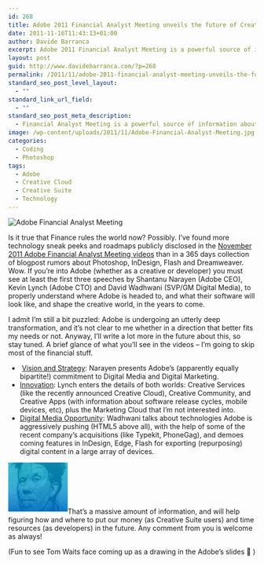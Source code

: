 ```yaml
---
id: 268
title: Adobe 2011 Financial Analyst Meeting unveils the future of Creatives and Technology
date: 2011-11-16T11:43:13+01:00
author: Davide Barranca
excerpt: Adobe 2011 Financial Analyst Meeting is a powerful source of information about technology and strategies that Adobe will push in the future, and that will shape the world of creatives and developers.
layout: post
guid: http://www.davidebarranca.com/?p=268
permalink: /2011/11/adobe-2011-financial-analyst-meeting-unveils-the-future-creative-technology/
standard_seo_post_level_layout:
  - ""
standard_link_url_field:
  - ""
standard_seo_post_meta_description:
  - Financial Analyst Meeting is a powerful source of information about technology and strategies that Adobe will push in the future
image: /wp-content/uploads/2011/11/Adobe-Financial-Analyst-Meeting.jpg
categories:
  - Coding
  - Photoshop
tags:
  - Adobe
  - Creative Cloud
  - Creative Suite
  - Technology
---
```

<div class="pf-content">
  <p>
    <img class="alignnone size-full wp-image-272" alt="Adobe Financial Analyst Meeting" src="/wp-content/uploads/2011/11/Adobe-Financial-Analyst-Meeting.jpg" width="570" height="100" srcset="/wp-content/uploads/2011/11/Adobe-Financial-Analyst-Meeting.jpg 570w, /wp-content/uploads/2011/11/Adobe-Financial-Analyst-Meeting-150x26.jpg 150w, /wp-content/uploads/2011/11/Adobe-Financial-Analyst-Meeting-300x52.jpg 300w" sizes="(max-width: 570px) 100vw, 570px" />
  </p>

  <p>
    Is it true that Finance rules the world now? Possibly. I&#8217;ve found more technology sneak peeks and roadmaps publicly disclosed in the <a title="Adobe Financial Analyst Meeting unveils technology plans for creatives future" href="http://www.adobe.com/aboutadobe/invrelations/2011_analyst_mtg/2011analystmeeting.html" target="_blank">November 2011 Adobe Financial Analyst Meeting videos</a> than in a 365 days collection of blogpost rumors about Photoshop, InDesign, Flash and Dreamweaver. Wow. If you&#8217;re into Adobe (whether as a creative or developer) you must see at least the first three speeches by Shantanu Narayen (Adobe CEO), Kevin Lynch (Adobe CTO) and David Wadhwani (SVP/GM Digital Media), to properly understand where Adobe is headed to, and what their software will look like, and shape the creative world, in the years to come.
  </p>

  <p>
    <!--more-->
  </p>

  <p>
    I admit I&#8217;m still a bit puzzled: Adobe is undergoing an utterly deep transformation, and it&#8217;s not clear to me whether in a direction that better fits my needs or not. Anyway, I&#8217;ll write a lot more in the future about this, so stay tuned. A brief glance of what you&#8217;ll see in the videos &#8211; I&#8217;m going to skip most of the financial stuff.
  </p>

  <ul>
    <li>
       <a title="Shantanu Narayen speech" href="http://asib-na4.adobeconnect.com/p6ps875limb/" target="_blank">Vision and Strategy</a>: Narayen presents Adobe&#8217;s (apparently equally bipartite!) commitment to Digital Media and Digital Marketing.
    </li>
    <li>
      <a title="Kevin Lynch speech" href="http://asib-na4.adobeconnect.com/p9lzxxq132a/" target="_blank">Innovation</a>: Lynch enters the details of both worlds: Creative Services (like the recently announced Creative Cloud), Creative Community, and Creative Apps (with information about software release cycles, mobile devices, etc), plus the Marketing Cloud that I&#8217;m not interested into.
    </li>
    <li>
      <a title="David Wadhwani speech" href="http://asib2.adobeconnect.com/p90do62vlj2/" target="_blank">Digital Media Opportunity</a>: Wadhwani talks about technologies Adobe is aggressively pushing (HTML5 above all), with the help of some of the recent company&#8217;s acquisitions (like Typekit, PhoneGag), and demoes coming features in InDesign, Edge, Flash for exporting (repurposing) digital content in a large array of devices.
    </li>
  </ul>

  <p>
    <img class="alignleft size-full wp-image-288" style="border-style: initial; border-color: initial; margin-top: 0px; margin-bottom: 5px; border-width: 0px;" alt="Tom Waits in Adobe's slides" src="/wp-content/uploads/2011/11/TomWaits-Adobe.jpg" width="121" height="100" />That&#8217;s a massive amount of information, and will help figuring how and where to put our money (as Creative Suite users) and time resources (as developers) in the future. Any comment from you is welcome as always!
  </p>

  <p>
    (Fun to see Tom Waits face coming up as a drawing in the Adobe&#8217;s slides 🙂 )
  </p>
</div>
